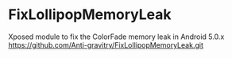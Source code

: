 # FixLollipopMemoryLeak
Xposed module to fix the ColorFade memory leak in Android 5.0.x
https://github.com/Anti-gravitry/FixLollipopMemoryLeak.git
